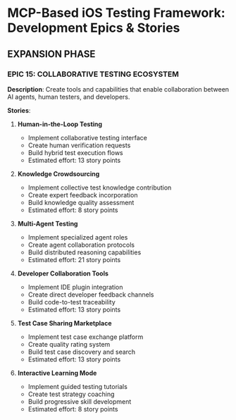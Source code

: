 # MCP-Based iOS Testing Framework: Development Epics & Stories

## EXPANSION PHASE

### EPIC 15: COLLABORATIVE TESTING ECOSYSTEM

**Description**: Create tools and capabilities that enable collaboration between AI agents, human testers, and developers.

**Stories**:

1. **Human-in-the-Loop Testing**
   - Implement collaborative testing interface
   - Create human verification requests
   - Build hybrid test execution flows
   - Estimated effort: 13 story points

2. **Knowledge Crowdsourcing**
   - Implement collective test knowledge contribution
   - Create expert feedback incorporation
   - Build knowledge quality assessment
   - Estimated effort: 8 story points

3. **Multi-Agent Testing**
   - Implement specialized agent roles
   - Create agent collaboration protocols
   - Build distributed reasoning capabilities
   - Estimated effort: 21 story points

4. **Developer Collaboration Tools**
   - Implement IDE plugin integration
   - Create direct developer feedback channels
   - Build code-to-test traceability
   - Estimated effort: 13 story points

5. **Test Case Sharing Marketplace**
   - Implement test case exchange platform
   - Create quality rating system
   - Build test case discovery and search
   - Estimated effort: 13 story points

6. **Interactive Learning Mode**
   - Implement guided testing tutorials
   - Create test strategy coaching
   - Build progressive skill development
   - Estimated effort: 8 story points
